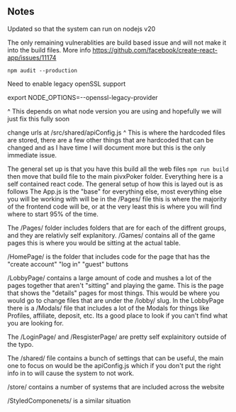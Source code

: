 ## Notes

Updated so that the system can run on nodejs v20

The only remaining vulnerablities are build based issue and will not make it into the build files. More info https://github.com/facebook/create-react-app/issues/11174

```
npm audit --production 
```

Need to enable legacy openSSL support

export NODE_OPTIONS=--openssl-legacy-provider

^ This depends on what node version you are using and hopefully we will just fix this fully soon

change urls at /src/shared/apiConfig.js
^ This is where the hardcoded files are stored, there are a few other things that are hardcoded that can be changed and as I have time I will document more
but this is the only immediate issue.

The general set up is that you have this build all the web files `npm run build` then move that build file to the main pivxPoker folder. Everything here is a self
contained react code. The general setup of how this is layed out is as follows
The App.js is the "base" for everything else, most everything else you will be working with will be in the /Pages/ file this is where the majority of the frontend code
will be, or at the very least this is where you will find where to start 95% of the time.

The /Pages/ folder includes folders that are for each of the diffrent groups, and they are relativly self explanitory. /Games/ contains all of the game pages this is where you would be sitting at the actual table.

/HomePage/ is the folder that includes code for the page that has the "create account" "log in" "guest" buttons

/LobbyPage/ contains a large amount of code and mushes a lot of the pages together that aren't "sitting" and playing the game. This is the page that shows the "details" pages for most things. This would be where you would go to change files that are under the /lobby/ slug. In the LobbyPage there is a /Modals/ file that includes a lot of the Modals for things like Profiles, affiliate, deposit, etc. Its a good place to look if you can't find what you are looking for.

The /LoginPage/ and /ResgisterPage/ are pretty self explainitory outside of the typo.

The /shared/ file contains a bunch of settings that can be useful, the main one to focus on would be the apiConfig.js which if you don't put the right info in to will cause the system to not work.

/store/ contains a number of systems that are included across the website

/StyledComponenets/ is a similar situation
